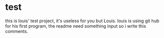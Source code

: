 # test
this is louis' test project, it's useless for you but Louis.
louis is using git hub for his first program, the readme need something input
so i write this comments.
